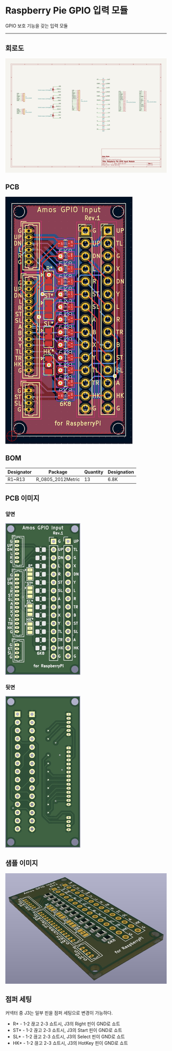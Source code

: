 # Raspberry Pie GPIO 입력 모듈

GPIO 보호 기능을 갖는 입력 모듈

---

## 회로도

![회로도](images/rasp_gpio_input_sch.png)

## PCB

![PCB](images/rasp_gpio_input_pcb.png)

## BOM

| Designator | Package | Quantity | Designation |
|------------|---------|----------|-------------|
| R1~R13 | R_0805_2012Metric | 13 | 6.8K


## PCB 이미지

### 앞면

![PCB](images/pcb_image_f.jpg)

### 뒷면

![PCB](images/pcb_image_b.jpg)


## 샘플 이미지

![샘플](images/rasp_gpio_input.jpg)


## 점퍼 세팅

커넥터 중 J3는 일부 핀을 점퍼 세팅으로 변경이 가능하다.

* R* - 1-2 끊고 2-3 쇼트시, J3의 Right 핀이 GND로 쇼트
* ST* - 1-2 끊고 2-3 쇼트시, J3의 Start 핀이 GND로 쇼트
* SL* - 1-2 끊고 2-3 쇼트시, J3의 Select 핀이 GND로 쇼트
* HK* - 1-2 끊고 2-3 쇼트시, J3의 HotKey 핀이 GND로 쇼트
